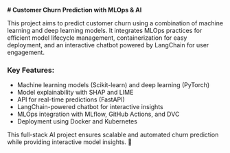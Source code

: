 **# Customer Churn Prediction with MLOps & AI**

This project aims to predict customer churn using a combination of machine learning and deep learning models. It integrates MLOps practices for efficient model lifecycle management, containerization for easy deployment, and an interactive chatbot powered by LangChain for user engagement.

### **Key Features:**
- Machine learning models (Scikit-learn) and deep learning (PyTorch)
- Model explainability with SHAP and LIME
- API for real-time predictions (FastAPI)
- LangChain-powered chatbot for interactive insights
- MLOps integration with MLflow, GitHub Actions, and DVC
- Deployment using Docker and Kubernetes

This full-stack AI project ensures scalable and automated churn prediction while providing interactive model insights. 🚀

